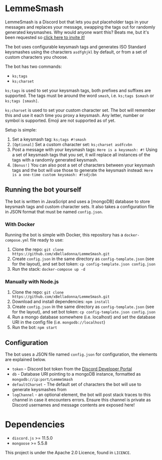 # LemmeSmash

LemmeSmash is a Discord bot that lets you put placeholder tags in your messages and replaces your message, swapping the tags out for randomly generated keysmashes. Why would anyone want this? Beats me, but it's been requested so [click here to invite it!](https://discordapp.com/oauth2/authorize?client_id=578591056866836490&scope=bot&permissions=536995904)

The bot uses configurable keysmash tags and generates ISO Standard keysmashes using the characters `asdfghjkl` by default, or from a set of custom characters you choose.

The bot has two commands:
  - `ks;tags`
  - `ks;charset`

`ks;tags` is used to set your keysmash tags, both prefixes and suffixes are supported. The tags must be around the word `smash`, i.e. `ks;tags $smash` or `ks;tags [smash]`.

`ks;charset` is used to set your custom character set. The bot will remember this and use it each time you proxy a keysmash. Any letter, number or symbol is supported. Emoji are not supported as of yet.

Setup is simple:
1. Set a keysmash tag: `ks;tags #!smash`
2. `[Optional]` Set a custom character set: `ks;charset asdfcvbn`
3. Post a message with your keysmash tags: `Here is a keysmash: #!`
Using a set of keysmash tags that you set, it will replace all instances of the tags with a randomly generated keysmash.
4. `[Bonus!]` You can also post a set of characters between your keysmash tags and the bot will use those to generate the keysmash instead: `Here is a one-time custom keysmash: #!sdjcbn`

## Running the bot yourself
The bot is written in JavaScript and uses a [mongoDB] database to store keysmash tags and custom character sets. It also takes a configuration file in JSON format that must be named `config.json`.

### With Docker
Running the bot is simple with Docker, this repository has a `docker-compose.yml` file ready to use:
1. Clone the repo: `git clone https://github.com/xBelladonna/LemmeSmash.git`
2. Create `config.json` in the same directory as `config-template.json` (see for the layout), and set bot token:
`cp config-template.json config.json`
3. Run the stack: `docker-compose up -d`

### Manually with Node.js
1. Clone the repo: `git clone https://github.com/xBelladonna/LemmeSmash.git`
2. Download and install dependencies: `npm install`
3. Create `config.json` in the same directory as `config-template.json` (see for the layout), and set bot token:
`cp config-template.json config.json`
4. Run a mongo database somewhere (i.e. localhost) and set the database URI in the config file (i.e. `mongodb://localhost`)
5. Run the bot: `npm start`

## Configuration
The bot uses a JSON file named `config.json` for configuration, the elements are explained below.
  - `token` - Discord bot token from the [Discord Developer Portal](https://discordapp.com/developers/applications/)
  - `db` - Database URI pointing to a mongoDB instance, formatted as `mongodb://ip:port/LemmeSmash`
  - `defaultCharset` - The default set of characters the bot will use to generate keysmashes from
  - `logChannel` - an optional element, the bot will post stack traces to this channel in case it encounters errors. Ensure this channel is private as Discord usernames and message contents are exposed here!

# Dependencies
  - `discord.js` >= 11.5.0
  - `mongoose` >= 5.5.8

This project is under the Apache 2.0 Licence, found in `LICENCE`.